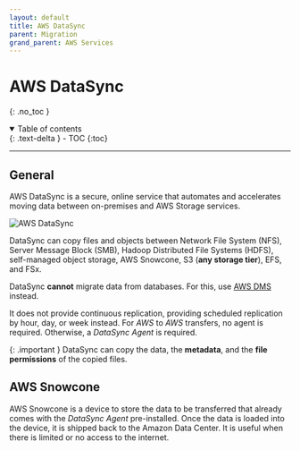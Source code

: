 ```yaml
---
layout: default
title: AWS DataSync
parent: Migration
grand_parent: AWS Services
---
```


# AWS DataSync
{: .no_toc }

<details open markdown="block">
  <summary>
    Table of contents
  </summary>
  {: .text-delta }
- TOC
{:toc}
</details>

---

## General

AWS DataSync is a secure, online service that automates and accelerates moving data between on-premises and AWS Storage services. 

![AWS DataSync](https://d1.awsstatic.com/Digital%20Marketing/House/Editorial/products/DataSync/Product-Page-Diagram_AWS-DataSync_On-Premises-to-AWS%402x.8769b9dea1615c18ee0597b236946cbe0103b2da.png)

DataSync can copy files and objects between Network File System (NFS), Server Message Block (SMB), Hadoop Distributed File Systems (HDFS), self-managed object storage, AWS Snowcone, S3 (**any storage tier**), EFS, and FSx. 

DataSync **cannot** migrate data from databases. For this, use [AWS DMS](dms.html) instead.

It does not provide continuous replication, providing scheduled replication by hour, day, or week instead.
For *AWS* to *AWS* transfers, no agent is required. Otherwise, a *DataSync Agent* is required.

{: .important }
DataSync can copy the data, the **metadata**, and the **file permissions** of the copied files.

## AWS Snowcone

AWS Snowcone is a device to store the data to be transferred that already comes with the *DataSync Agent* pre-installed. Once the data is loaded into the device, it is shipped back to the Amazon Data Center. It is useful when there is limited or no access to the internet.